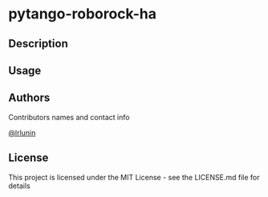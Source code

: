 # pytango-roborock-ha

## Description


## Usage


## Authors

Contributors names and contact info

[@lrlunin](https://github.com/lrlunin)

## License

This project is licensed under the MIT License - see the LICENSE.md file for details